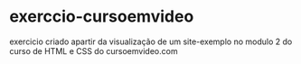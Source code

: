 # exerccio-cursoemvideo
 exercicio criado apartir da visualização de um site-exemplo no modulo 2 do curso de HTML e CSS do cursoemvideo.com
